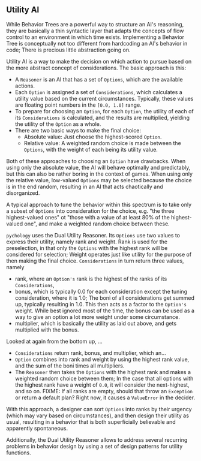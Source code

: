 Utility AI
----------

While Behavior Trees are a powerful way to structure an AI's reasoning,
they are basically a thin syntactic layer that adapts the concepts of
flow control to an environment in which time exists. Implementing a
Behavior Tree is conceptually not too different from hardcoding an AI's
behavior in code; There is precious little abstraction going on.

Utility AI is a way to make the decision on which action to pursue based
on the more abstract concept of considerations. The basic approach is
this:
* A `Reasoner` is an AI that has a set of `Options`, which are the
  available actions.
* Each `Option` is assigned a set of `Considerations`, which calculates
  a utility value based on the current circumstances. Typically, these
  values are floating point numbers in the `[0.0, 1.0]` range.
* To prepare for choosing an `Option`, for each `Option`, the utility of
  each of its `Considerations` is calculated, and the results are
  multiplied, yielding the utility of the `Option` as a whole.
* There are two basic ways to make the final choice:
  * Absolute value: Just choose the highest-scored `Option`.
  * Relative value: A weighted random choice is made between the
    `Options`, with the weight of each being its utility value.

Both of these approaches to choosing an `Option` have drawbacks. When
using only the absolute value, the AI will behave optimally and
predictably, but this can also be rather boring in the context of games.
When using only the relative value, low-valued `Options` may be selected
because the choice is in the end random, resulting in an AI that acts
chaotically and disorganized.

A typical approach to tune the behavior within this spectrum is to take
only a subset of `Options` into consideration for the choice, e.g. "the
three highest-valued ones" ot "those with a value of at least 80% of the
highest-valued one", and make a weighted random choice between these.

`pychology` uses the Dual Utility Reasoner. Its `Options` use two values
to express their utility, namely rank and weight. Rank is used for the
preselection, in that only the `Options` with the highest rank will be
considered for selection; Weight operates just like utility for the
purpose of then making the final choice. `Considerations` in turn return
three values, namely
* rank, where an `Option's` rank is the highest of the ranks of its
  `Considerations`,
* bonus, which is typically 0.0 for each consideration except the tuning
  consideration, where it is 1.0; The boni of all considerations get
  summed up, typically resulting in 1.0. This then acts as a factor to
  the `Option's` weight. While best ignored most of the time, the bonus
  can be used as a way to give an option a lot more weight under some
  circumstance.
* multiplier, which is basically the utility as laid out above, and gets
  multiplied with the bonus.

Looked at again from the bottom up, ...
* `Considerations` return rank, bonus, and multiplier, which an...
* `Option` combines into rank and weight by using the highest rank
  value, and the sum of the boni times all multipliers.
* The `Reasoner` then takes the `Options` with the highest rank and
  makes a weighted random choice between them; In the case that all
  options with the highest rank have a weight of `0.0`, it will consider
  the next-highest, and so on.
  FIXME: If all ranks are empty, should that throw an `Exception` or
  return a default plan? Right now, it causes a `ValueError` in the
  decider.

With this approach, a designer can sort `Options` into ranks by their
urgency (which may vary based on circumstances), and then design their
utility as usual, resulting in a behavior that is both superficially
believable and apparently spontaneous.

Additionally, the Dual Utility Reasoner allows to address several
recurring problems in behavior design by using a set of design patterns
for utility functions.
